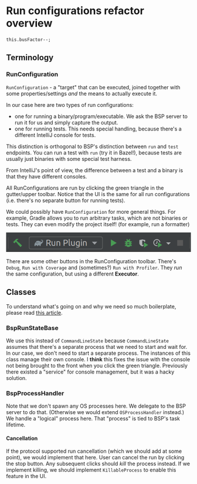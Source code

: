 # Run configurations refactor overview

```
this.busFactor--;
```

## Terminology

### RunConfiguration
`RunConfiguration` - a "target" that can be executed, joined together with some properties/settings *and*
the means to actually execute it.

In our case here are two types of run configurations:
- one for running a binary/program/executable. We ask the BSP server to run it for us and simply capture the output.
- one for running tests. This needs special handling, because there's a different IntelliJ console for tests.

This distinction is orthogonal to BSP's distinction between `run` and `test` endpoints. 
You can run a test with `run` (try it in Bazel!), because tests are usually just binaries 
with some special test harness.

From IntelliJ's point of view, the difference between a test and a binary is that they have different consoles.

All RunConfigurations are run by clicking the green triangle in the gutter/upper toolbar. Notice that the UI
is the same for all run configurations (i.e. there's no separate button for running tests).

We could possibly have `RunConfiguration` for more general things. For example, Gradle allows you to run 
arbitrary tasks, which are not binaries or tests. 
They can even modify the project itself! (for example, run a formatter)

![](run_toolbar.png)

There are some other buttons in the RunConfiguration toolbar.
There's `Debug`, `Run with Coverage` and (sometimes?) `Run with Profiler`.
They *run* the same configuration, but using a different **Executor**.


## Classes

To understand what's going on and why we need so much boilerplate, please read
[this article](https://plugins.jetbrains.com/docs/intellij/run-configuration-execution.html).

### BspRunStateBase
We use this instead of `CommandLineState` because `CommandLineState` assumes that there's a separate 
process that we need to start and wait for. In our case, we don't need to start a separate process.
The instances of this class manage their own console. I **think** this fixes the issue with the console not being
brought to the front when you click the green triangle.
Previously there existed a "service" for console management, but it was a hacky solution.

### BspProcessHandler
Note that we don't spawn any OS processes here. We delegate to the BSP server to do that.
(Otherwise we would extend `OSProcessHandler` instead.)
We handle a "logical" process here. That "process" is tied to BSP's task lifetime. 

#### Cancellation
If the protocol supported run cancellation (which we should add at some point),
we would implement that here. User can cancel the run by clicking the stop button.
Any subsequent clicks should *kill* the process instead. If we implement killing, we should
implement `KillableProcess` to enable this feature in the UI.
